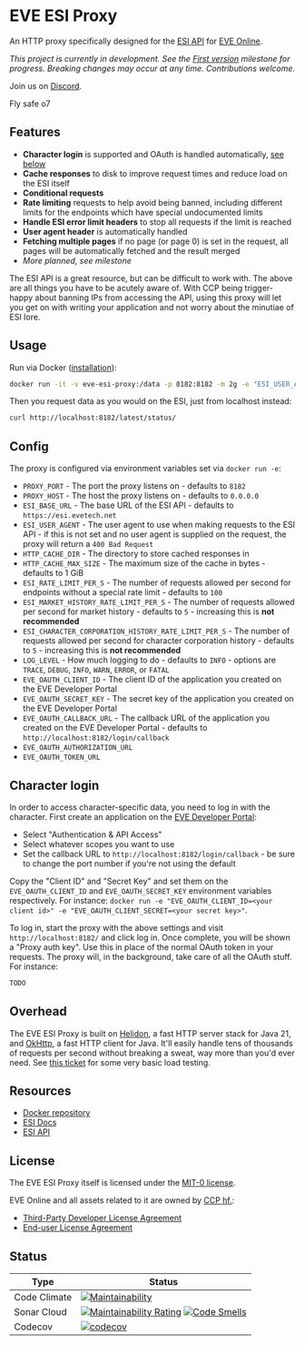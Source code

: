 # EVE ESI Proxy
An HTTP proxy specifically designed for the [ESI API](https://esi.evetech.net/ui/) for [EVE Online](https://www.eveonline.com/).

_This project is currently in development.
See the [First version](https://github.com/autonomouslogic/eve-esi-proxy/milestone/1) milestone for progress.
Breaking changes may occur at any time.
Contributions welcome._

Join us on [Discord](https://everef.net/discord).

Fly safe o7

## Features
* **Character login** is supported and OAuth is handled automatically, [see below](#character-login)
* **Cache responses** to disk to improve request times and reduce load on the ESI itself
* **Conditional requests**
* **Rate limiting** requests to help avoid being banned, including different limits for the endpoints which have special undocumented limits
* **Handle ESI error limit headers** to stop all requests if the limit is reached
* **User agent header** is automatically handled
* **Fetching multiple pages** if no page (or page 0) is set in the request, all pages will be automatically fetched and the result merged
* _More planned, see milestone_

The ESI API is a great resource, but can be difficult to work with.
The above are all things you have to be acutely aware of.
With CCP being trigger-happy about banning IPs from accessing the API,
using this proxy will let you get on with writing your application and not worry about the minutiae of ESI lore.

## Usage
Run via Docker ([installation](https://docs.docker.com/engine/install/)):
```bash
docker run -it -v eve-esi-proxy:/data -p 8182:8182 -m 2g -e "ESI_USER_AGENT=<your email>" autonomouslogic/eve-esi-proxy:latest
```

Then you request data as you would on the ESI, just from localhost instead:
```bash
curl http://localhost:8182/latest/status/
```

## Config
The proxy is configured via environment variables set via `docker run -e`:

* `PROXY_PORT` - The port the proxy listens on - defaults to `8182`
* `PROXY_HOST` - The host the proxy listens on - defaults to `0.0.0.0`
* `ESI_BASE_URL` - The base URL of the ESI API - defaults to `https://esi.evetech.net`
* `ESI_USER_AGENT` - The user agent to use when making requests to the ESI API - if this is not set and no user agent is supplied on the request, the proxy will return a `400 Bad Request`
* `HTTP_CACHE_DIR` - The directory to store cached responses in
* `HTTP_CACHE_MAX_SIZE` - The maximum size of the cache in bytes - defaults to 1 GiB
* `ESI_RATE_LIMIT_PER_S` - The number of requests allowed per second for endpoints without a special rate limit - defaults to `100`
* `ESI_MARKET_HISTORY_RATE_LIMIT_PER_S` - The number of requests allowed per second for market history - defaults to `5` - increasing this is **not recommended**
* `ESI_CHARACTER_CORPORATION_HISTORY_RATE_LIMIT_PER_S` - The number of requests allowed per second for character corporation history - defaults to `5` - increasing this is **not recommended**
* `LOG_LEVEL` - How much logging to do - defaults to `INFO` - options are `TRACE`, `DEBUG`, `INFO`, `WARN`, `ERROR`, or `FATAL`
* `EVE_OAUTH_CLIENT_ID` - The client ID of the application you created on the EVE Developer Portal
* `EVE_OAUTH_SECRET_KEY` - The secret key of the application you created on the EVE Developer Portal
* `EVE_OAUTH_CALLBACK_URL` - The callback URL of the application you created on the EVE Developer Portal - defaults to `http://localhost:8182/login/callback`
* `EVE_OAUTH_AUTHORIZATION_URL`
* `EVE_OAUTH_TOKEN_URL`

## Character login
In order to access character-specific data, you need to log in with the character.
First create an application on the [EVE Developer Portal](https://developers.eveonline.com/):
* Select "Authentication & API Access"
* Select whatever scopes you want to use
* Set the callback URL to `http://localhost:8182/login/callback` - be sure to change the port number if you're not using the default

Copy the "Client ID" and "Secret Key" and set them on the `EVE_OAUTH_CLIENT_ID` and `EVE_OAUTH_SECRET_KEY` environment variables respectively.
For instance: `docker run -e "EVE_OAUTH_CLIENT_ID=<your client id>" -e "EVE_OAUTH_CLIENT_SECRET=<your secret key>"`.

To log in, start the proxy with the above settings and visit `http://localhost:8182/` and click log in.
Once complete, you will be shown a "Proxy auth key".
Use this in place of the normal OAuth token in your requests.
The proxy will, in the background, take care of all the OAuth stuff.
For instance:
```bash
TODO
```

## Overhead
The EVE ESI Proxy is built on [Helidon](https://helidon.io/), a fast HTTP server stack for Java 21,
and [OkHttp](https://square.github.io/okhttp/), a fast HTTP client for Java.
It'll easily handle tens of thousands of requests per second without breaking a sweat, way more than you'd ever need.
See [this ticket](https://github.com/autonomouslogic/eve-esi-proxy/issues/23) for some very basic load testing.

## Resources
* [Docker repository](https://hub.docker.com/r/autonomouslogic/eve-esi-proxy)
* [ESI Docs](https://docs.esi.evetech.net/)
* [ESI API](https://esi.evetech.net/ui/)

## License
The EVE ESI Proxy itself is licensed under the [MIT-0 license](https://spdx.org/licenses/MIT-0.html).

EVE Online and all assets related to it are owned by [CCP hf.](https://www.ccpgames.com/):
* [Third-Party Developer License Agreement](https://developers.eveonline.com/license-agreement)
* [End-user License Agreement](https://community.eveonline.com/support/policies/eve-eula-en/)

## Status

| Type         | Status                                                                                                                                                                                                                                                                                                                                                                                                                |
|--------------|-----------------------------------------------------------------------------------------------------------------------------------------------------------------------------------------------------------------------------------------------------------------------------------------------------------------------------------------------------------------------------------------------------------------------|
| Code Climate | [![Maintainability](https://api.codeclimate.com/v1/badges/a71c017cbcce32d7a595/maintainability)](https://codeclimate.com/github/autonomouslogic/eve-esi-proxy/maintainability)                                                                                                                                                                                                                                        |
| Sonar Cloud  | [![Maintainability Rating](https://sonarcloud.io/api/project_badges/measure?project=autonomouslogic_eve-esi-proxy&metric=sqale_rating)](https://sonarcloud.io/summary/new_code?id=autonomouslogic_eve-esi-proxy) [![Code Smells](https://sonarcloud.io/api/project_badges/measure?project=autonomouslogic_eve-esi-proxy&metric=code_smells)](https://sonarcloud.io/summary/new_code?id=autonomouslogic_eve-esi-proxy) |
| Codecov      | [![codecov](https://codecov.io/gh/autonomouslogic/eve-esi-proxy/graph/badge.svg?token=MXwjEUJRPk)](https://codecov.io/gh/autonomouslogic/eve-esi-proxy)                                                                                                                                                                                                                                                               |
